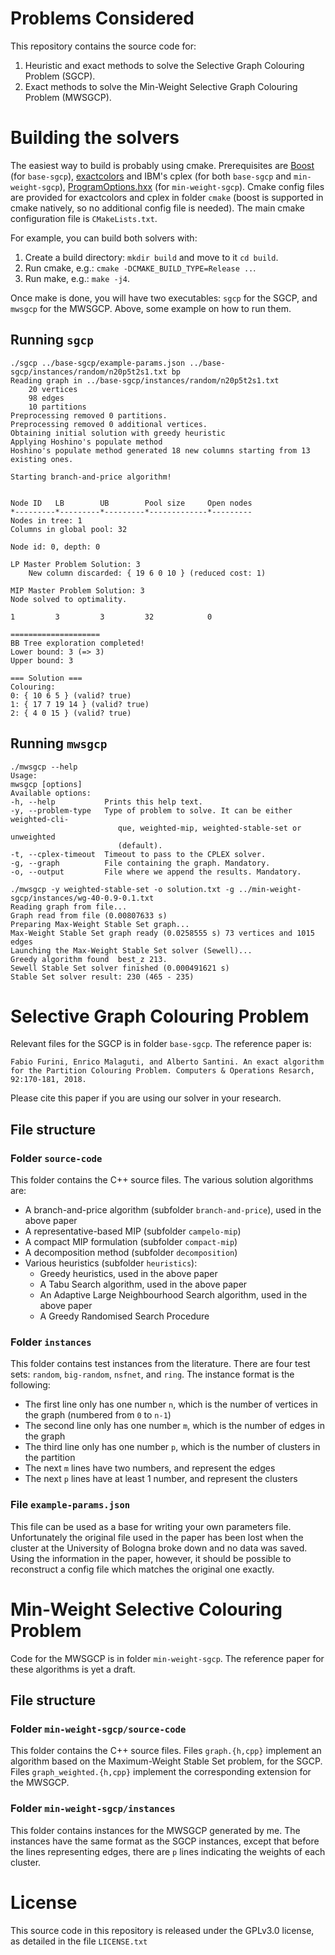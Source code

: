 # Problems Considered

This repository contains the source code for:

1.  Heuristic and exact methods to solve the Selective Graph Colouring Problem (SGCP).
2.  Exact methods to solve the Min-Weight Selective Graph Colouring Problem (MWSGCP).

# Building the solvers

The easiest way to build is probably using cmake.
Prerequisites are [Boost](https://www.boost.org/) (for `base-sgcp`), [exactcolors](https://github.com/heldstephan/exactcolors) and IBM's cplex (for both `base-sgcp` and `min-weight-sgcp`), [ProgramOptions.hxx](https://github.com/Fytch/ProgramOptions.hxx) (for `min-weight-sgcp`).
Cmake config files are provided for exactcolors and cplex in folder `cmake` (boost is supported in cmake natively, so no additional config file is needed).
The main cmake configuration file is `CMakeLists.txt`.

For example, you can build both solvers with:

1.  Create a build directory: `mkdir build` and move to it `cd build`.
2.  Run cmake, e.g.: `cmake -DCMAKE_BUILD_TYPE=Release ..`.
3.  Run make, e.g.: `make -j4`.

Once make is done, you will have two executables: `sgcp` for the SGCP, and `mwsgcp` for the MWSGCP.
Above, some example on how to run them.

## Running `sgcp`

    ./sgcp ../base-sgcp/example-params.json ../base-sgcp/instances/random/n20p5t2s1.txt bp
    Reading graph in ../base-sgcp/instances/random/n20p5t2s1.txt
        20 vertices
        98 edges
        10 partitions
    Preprocessing removed 0 partitions.
    Preprocessing removed 0 additional vertices.
    Obtaining initial solution with greedy heuristic
    Applying Hoshino's populate method
    Hoshino's populate method generated 18 new columns starting from 13 existing ones.

    Starting branch-and-price algorithm!


    Node ID   LB        UB        Pool size     Open nodes
    *---------*---------*---------*-------------*---------
    Nodes in tree: 1
    Columns in global pool: 32

    Node id: 0, depth: 0

    LP Master Problem Solution: 3
        New column discarded: { 19 6 0 10 } (reduced cost: 1)

    MIP Master Problem Solution: 3
    Node solved to optimality.

    1         3         3         32            0

    ====================
    BB Tree exploration completed!
    Lower bound: 3 (=> 3)
    Upper bound: 3

    === Solution ===
    Colouring:
    0: { 10 6 5 } (valid? true)
    1: { 17 7 19 14 } (valid? true)
    2: { 4 0 15 } (valid? true)

## Running `mwsgcp`

    ./mwsgcp --help
    Usage:
    mwsgcp [options]
    Available options:
    -h, --help           Prints this help text.
    -y, --problem-type   Type of problem to solve. It can be either weighted-cli-
                            que, weighted-mip, weighted-stable-set or unweighted
                            (default).
    -t, --cplex-timeout  Timeout to pass to the CPLEX solver.
    -g, --graph          File containing the graph. Mandatory.
    -o, --output         File where we append the results. Mandatory.

    ./mwsgcp -y weighted-stable-set -o solution.txt -g ../min-weight-sgcp/instances/wg-40-0.9-0.1.txt
    Reading graph from file...
    Graph read from file (0.00807633 s)
    Preparing Max-Weight Stable Set graph...
    Max-Weight Stable Set graph ready (0.0258555 s) 73 vertices and 1015 edges
    Launching the Max-Weight Stable Set solver (Sewell)...
    Greedy algorithm found  best_z 213.
    Sewell Stable Set solver finished (0.000491621 s)
    Stable Set solver result: 230 (465 - 235)

# Selective Graph Colouring Problem

Relevant files for the SGCP is in folder `base-sgcp`.
The reference paper is:
    
    Fabio Furini, Enrico Malaguti, and Alberto Santini. An exact algorithm for the Partition Colouring Problem. Computers & Operations Resarch, 92:170-181, 2018.

Please cite this paper if you are using our solver in your research.

## File structure

### Folder `source-code`

This folder contains the C++ source files.
The various solution algorithms are:

* A branch-and-price algorithm (subfolder `branch-and-price`), used in the above paper
* A representative-based MIP (subfolder `campelo-mip`)
* A compact MIP formulation (subfolder `compact-mip`)
* A decomposition method (subfolder `decomposition`)
* Various heuristics (subfolder `heuristics`):
  * Greedy heuristics, used in the above paper
  * A Tabu Search algorithm, used in the above paper
  * An Adaptive Large Neighbourhood Search algorithm, used in the above paper
  * A Greedy Randomised Search Procedure

### Folder `instances`

This folder contains test instances from the literature.
There are four test sets: `random`, `big-random`, `nsfnet`, and `ring`.
The instance format is the following:

* The first line only has one number `n`, which is the number of vertices in the graph (numbered from `0` to `n-1`)
* The second line only has one number `m`, which is the number of edges in the graph
* The third line only has one number `p`, which is the number of clusters in the partition
* The next `m` lines have two numbers, and represent the edges
* The next `p` lines have at least 1 number, and represent the clusters

### File `example-params.json`

This file can be used as a base for writing your own parameters file.
Unfortunately the original file used in the paper has been lost when the cluster at the University of Bologna broke down and no data was saved.
Using the information in the paper, however, it should be possible to reconstruct a config file which matches the original one exactly.

# Min-Weight Selective Colouring Problem

Code for the MWSGCP is in folder `min-weight-sgcp`.
The reference paper for these algorithms is yet a draft.

## File structure

### Folder `min-weight-sgcp/source-code`

This folder contains the C++ source files.
Files `graph.{h,cpp}` implement an algorithm based on the Maximum-Weight Stable Set problem, for the SGCP.
Files `graph_weighted.{h,cpp}` implement the corresponding extension for the MWSGCP.

### Folder `min-weight-sgcp/instances`

This folder contains instances for the MWSGCP generated by me.
The instances have the same format as the SGCP instances, except that before the lines representing edges, there are `p` lines indicating the weights of each cluster.

# License

This source code in this repository is released under the GPLv3.0 license, as detailed in the file `LICENSE.txt`
